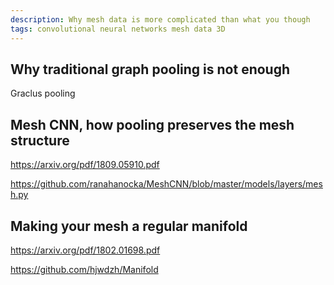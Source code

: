 ```yaml
---
description: Why mesh data is more complicated than what you though
tags: convolutional neural networks mesh data 3D
---
```


## Why traditional graph pooling is not enough

Graclus pooling

## Mesh CNN, how pooling preserves the mesh structure

https://arxiv.org/pdf/1809.05910.pdf

https://github.com/ranahanocka/MeshCNN/blob/master/models/layers/mesh.py

## Making your mesh a regular manifold 

https://arxiv.org/pdf/1802.01698.pdf

https://github.com/hjwdzh/Manifold